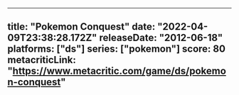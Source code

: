 
---
title: "Pokemon Conquest"
date: "2022-04-09T23:38:28.172Z"
releaseDate: "2012-06-18"
platforms: ["ds"]
series: ["pokemon"]
score: 80
metacriticLink: "https://www.metacritic.com/game/ds/pokemon-conquest"
---
